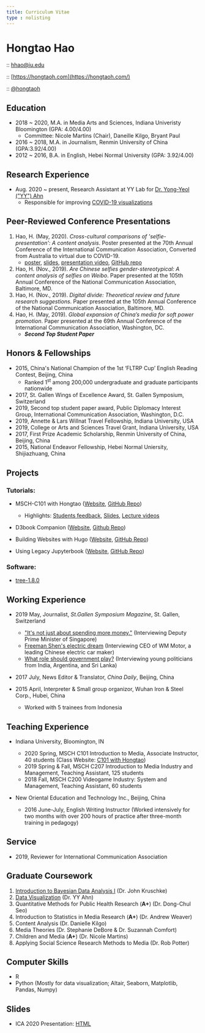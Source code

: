 ```yaml
---
title: Curriculum Vitae
type : nolisting
---
```

# Hongtao Hao

<i class="fa fa-envelope"></i> :: [hhao@iu.edu](mailto:hhao@iu.edu)

<i class="fa fa-globe" style="font-size: 19pt"></i> :: [https://hongtaoh.com](https://hongtaoh.com/)

<i class="fa fa-github" style="font-size: 19pt"></i> :: [@hongtaoh](https://github.com/hongtaoh)

## Education

- 2018 ~ 2020, M.A. in Media Arts and Sciences, Indiana Univeristy Bloomington (GPA: 4.00/4.00)
   - Committee: Nicole Martins (Chair), Daneille Kilgo, Bryant Paul
- 2016 ~ 2018, M.A. in Journalism, Renmin University of China (GPA:3.92/4.00)
- 2012 ~ 2016, B.A. in English, Hebei Normal University (GPA: 3.92/4.00)

## Research Experience

- Aug. 2020 ~ present, Research Assistant at YY Lab for [Dr. Yong-Yeol ("YY") Ahn](http://yongyeol.com/)
    - Responsible for improving [COVID-19 visualizations](https://github.com/covid19-data/covid19-data)

## Peer-Reviewed Conference Presentations
1. Hao, H. (May, 2020). *Cross-cultural comparisons of 'selfie-presentation': A content analysis*. Poster presented at the 70th Annual Conference of the International Communication Association, Converted from Australia to virtual due to COVID-19. 
    - [poster](https://hongtaoh.com/files/ICA_Poster_Actual_Size.pdf), [slides](https://hongtaoh.com/slides/ICA2020.html#1), [presentation video](https://player.vimeo.com/video/418504580), [GitHub repo](https://github.com/hongtaoh/ICA2020Poster)
2. Hao, H. (Nov., 2019). *Are Chinese selfies gender-stereotypical: A content analysis of selfies on Weibo*. Paper presented at the 105th Annual Conference of the National Communication Association, Baltimore, MD. 
3. Hao, H. (Nov., 2019). *Digital divide: Theoretical review and future research suggestions*. Paper presented at the 105th Annual Conference of the National Communication Association, Baltimore, MD. 
4. Hao, H. (May, 2019). *Global expansion of China’s media for soft power promotion*. Paper presented at the 69th Annual Conference of the International Communication Association, Washington, DC. 
    - ***Second Top Student Paper*** 

## Honors & Fellowships

- 2015, China's National Champion of the 1st ‘FLTRP Cup’ English Reading Contest, Beijing, China
   - Ranked 1<sup>st</sup> among 200,000 undergraduate and graduate participants nationwide
- 2017, St. Gallen Wings of Excellence Award, St. Gallen Symposium, Switzerland
- 2019, Second top student paper award, Public Diplomacy Interest Group, International Communication Association, Washington, D.C. 
- 2019, Annette & Lars Willnat Travel Fellowship, Indiana University, USA
- 2019, College or Arts and Sciences Travel Grant, Indiana University, USA
- 2017, First Prize Academic Scholarship, Renmin University of China, Beijing, China
- 2015, National Endeavor Fellowship, Hebei Normal Uniersity, Shijiazhuang, China

## Projects

### Tutorials:

- MSCH-C101 with Hongtao ([Website](https://c101.hongtaoh.com/), [GitHub Repo](https://github.com/hongtaoh/c101))

  - Highlights: [Students feedback](https://c101.hongtaoh.com/feedback/), [Slides](https://c101.hongtaoh.com/slides/), [Lecture videos](https://c101.hongtaoh.com/videos/)

- D3book Companion ([Website](https://d3.hongtaoh.com/), [Github Repo](https://github.com/hongtaoh/d3book))

- Building Websites with Hugo ([Website](https://hugo-tutorial.hongtaoh.com/), [GitHub Repo](https://github.com/hongtaoh/hugo-tutorial))

- Using Legacy Jupyterbook ([Website](https://legacy-jupyterbook.hongtaoh.com/), [GitHub Repo](https://github.com/hongtaoh/legacy-jupyterbook))


### Software:

- [tree-1.8.0](https://github.com/hongtaoh/tree-1.8.0)

## Working Experience
- 2019 May, Journalist, *St.Gallen Symposium Magazine*, St. Gallen, Switzerland 

  - ["It's not just about spending more money."](https://www.symposium.org/articles/its-not-just-about-spending-more-money) (Interviewing Deputy Prime Minister of Singapore)
  - [Freeman Shen's electric dream](https://www.symposium.org/articles/freeman-shens-electric-dream) (Interviewing CEO of WM Motor, a leading Chinese electric car maker)
  - [What role should government play?](https://www.symposium.org/articles/what-role-should-governments-play) (Interviewing young politicians from India, Argentina, and Sri Lanka)

- 2017 July, News Editor & Translator, *China Daily*, Beijing, China

- 2015 April, Interpreter & Small group organizor, Wuhan Iron & Steel Corp., Hubei, China 
   - Worked with 5 trainees from Indonesia

## Teaching Experience
- Indiana University, Bloomington, IN
   - 2020 Spring, MSCH C101 Introduction to Media, Associate Instructor, 40 students  (Class Website: [C101 with Hongtao](https://c101.hongtaoh.com/)) <!--for Professor Mike Conway-->
   - 2019 Spring & Fall, MSCH C207 Introduction to Media Industry and Management, Teaching Assistant, 125 students <!--for for Matt Pierce-->
   - 2018 Fall, MSCH C200 Videogame Industry: System and Management, Teaching Assistant, 60 students <!--for for Nathan Mishler-->

-  New Oriental Education and Technology Inc., Beijing, China
   - 2016 June-July, English Writing Instructor (Worked intensively for two months with over 200 hours of practice after three-month training in pedagogy)

## Service
- 2019, Reviewer for International Communication Association

## Graduate Coursework
1. [Introduction to Bayesian Data Analysis I](https://jkkweb.sitehost.iu.edu/jkkteach/P533/) (Dr. John Kruschke)
2. [Data Visualization](http://yyahn.com/dviz-course/) (Dr. YY Ahn)
3. Quantitative Methods for Public Health Research (**A+**) (Dr. Dong-Chul Seo)
4. Introduction to Statistics in Media Research (**A+**) (Dr. Andrew Weaver)
5. Content Analysis (Dr. Danielle Kilgo)
6. Media Theories (Dr. Stephanie DeBore & Dr. Suzannah Comfort)
7. Children and Media (**A+**) (Dr. Nicole Martins)
8. Applying Social Science Research Methods to Media (Dr. Rob Potter)


## Computer Skills
- R 
- Python (Mostly for data visualization; Altair, Seaborn, Matplotlib, Pandas, Numpy)


## Slides

- ICA 2020 Presentation: [HTML](/slides/ICA2020.html)


